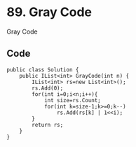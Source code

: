 # 89. Gray Code
Gray Code


## Code
    public class Solution {
        public IList<int> GrayCode(int n) {
            IList<int> rs=new List<int>();
            rs.Add(0);
            for(int i=0;i<n;i++){
                int size=rs.Count;
                for(int k=size-1;k>=0;k--)
                    rs.Add(rs[k] | 1<<i);
            }
            return rs;
        }
    }